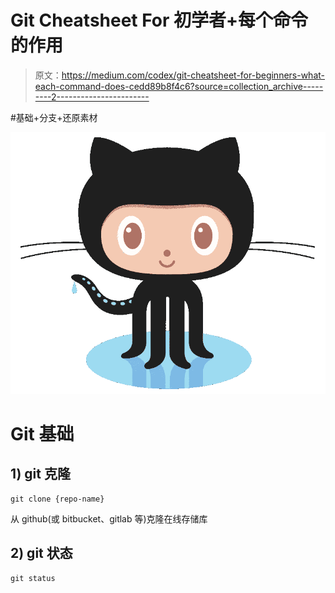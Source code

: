 # Git Cheatsheet For 初学者+每个命令的作用

> 原文：<https://medium.com/codex/git-cheatsheet-for-beginners-what-each-command-does-cedd89b8f4c6?source=collection_archive---------2----------------------->

#基础+分支+还原素材

![](img/c7a60b5910f27234d76dc288bbc7f54d.png)

# Git 基础

## 1) git 克隆

```
git clone {repo-name} 
```

从 github(或 bitbucket、gitlab 等)克隆在线存储库

## 2) git 状态

```
git status
```